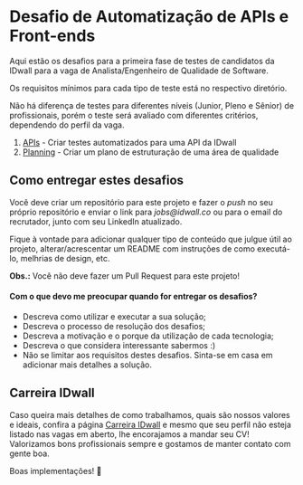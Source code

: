 # Desafio de Automatização de APIs e Front-ends

Aqui estão os desafios para a primeira fase de testes de candidatos da IDwall para a vaga de Analista/Engenheiro de Qualidade de Software.

Os requisitos mínimos para cada tipo de teste está no respectivo diretório.

Não há diferença de testes para diferentes níveis (Junior, Pleno e Sênior) de profissionais, porém o teste será avaliado com diferentes critérios, dependendo do perfil da vaga.

1.  [APIs](https://github.com/idwall/desafios-qa/blob/master/api) - Criar testes automatizados para uma API da IDwall
2.  [Planning](https://github.com/idwall/desafios-qa/blob/master/planning) - Criar um plano de estruturação de uma área de qualidade

## Como entregar estes desafios

Você deve criar um repositório para este projeto e fazer o _push_ no seu próprio repositório e enviar o link para _jobs@idwall.co_ ou para o email do recrutador, junto com seu LinkedIn atualizado.

Fique à vontade para adicionar qualquer tipo de conteúdo que julgue útil ao projeto, alterar/acrescentar um README com instruções de como executá-lo, melhrias de design, etc.

**Obs.:** Você não deve fazer um Pull Request para este projeto!

#### Com o que devo me preocupar quando for entregar os desafios?
- Descreva como utilizar e executar a sua solução;
- Descreva o processo de resolução dos desafios;
- Descreva a motivação e o porque da utilização de cada tecnologia;
- Descreva o que considera interessante sabermos :)
- Não se limitar aos requisitos destes desafios. Sinta-se em casa em adicionar mais detalhes a solução.

## Carreira IDwall

Caso queira mais detalhes de como trabalhamos, quais são nossos valores e ideais, confira a página [Carreira IDwall](https://idwall.co/carreira) e mesmo que seu perfil não esteja listado nas vagas em aberto, lhe encorajamos a mandar seu CV! Valorizamos bons profissionais sempre e gostamos de manter contato com gente boa.

Boas implementações! 🎉

